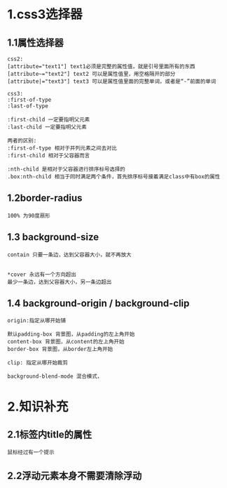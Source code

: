 # 1.css3选择器

## 1.1属性选择器
    css2:
    [attribute="text1"] text1必须是完整的属性值，就是引号里面所有的东西
    [attribute~="text2"] text2 可以是属性值里，用空格隔开的部分
    [attribute|="text3"] text3 可以是属性值里面的完整单词，或者是“-”前面的单词

    css3:
    :first-of-type
    :last-of-type

    :first-child 一定要指明父元素
    :last-child 一定要指明父元素

    两者的区别:
    :first-of-type 相对于并列元素之间去对比
    :first-child 相对于父容器而言

    :nth-child 是相对于父容器进行排序标号选择的
    .box:nth-child 相当于同时满足两个条件，首先排序标号接着满足class中有box的属性


## 1.2border-radius 
    100% 为90度扇形

## 1.3 background-size
    contain 只要一条边，达到父容器大小，就不再放大


    *cover 永远有一个方向超出
    最少一条边，达到父容器大小，另一条边超出

## 1.4 background-origin / background-clip

    origin:指定从哪开始铺

    默认padding-box 背景图，从padding的左上角开始
    content-box 背景图，从content的左上角开始
    border-box 背景图，从border左上角开始

    clip: 指定从哪开始裁剪

    background-blend-mode 混合模式，

# 2.知识补充

## 2.1标签内title的属性
    鼠标经过有一个提示

## 2.2浮动元素本身不需要清除浮动

